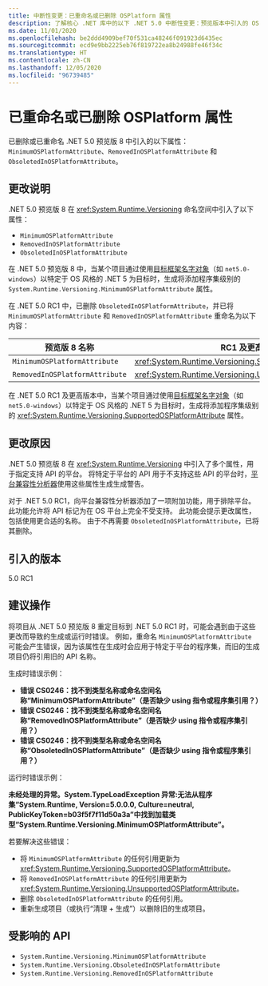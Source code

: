 ```yaml
---
title: 中断性变更：已重命名或已删除 OSPlatform 属性
description: 了解核心 .NET 库中的以下 .NET 5.0 中断性变更：预览版本中引入的 OS 平台属性已被删除或重命名。
ms.date: 11/01/2020
ms.openlocfilehash: be2ddd4909bef70f531ca48246f091923d6435ec
ms.sourcegitcommit: ecd9e9bb2225eb76f819722ea8b24988fe46f34c
ms.translationtype: HT
ms.contentlocale: zh-CN
ms.lasthandoff: 12/05/2020
ms.locfileid: "96739485"
---
```

# <a name="osplatform-attributes-renamed-or-removed"></a>已重命名或已删除 OSPlatform 属性

已删除或已重命名 .NET 5.0 预览版 8 中引入的以下属性：`MinimumOSPlatformAttribute`、`RemovedInOSPlatformAttribute` 和 `ObsoletedInOSPlatformAttribute`。

## <a name="change-description"></a>更改说明

.NET 5.0 预览版 8 在 <xref:System.Runtime.Versioning> 命名空间中引入了以下属性：

- `MinimumOSPlatformAttribute`
- `RemovedInOSPlatformAttribute`
- `ObsoletedInOSPlatformAttribute`

在 .NET 5.0 预览版 8 中，当某个项目通过使用[目标框架名字对象](../../../../standard/frameworks.md)（如 `net5.0-windows`）以特定于 OS 风格的 .NET 5 为目标时，生成将添加程序集级别的 `System.Runtime.Versioning.MinimumOSPlatformAttribute` 属性。

在 .NET 5.0 RC1 中，已删除 `ObsoletedInOSPlatformAttribute`，并已将 `MinimumOSPlatformAttribute` 和 `RemovedInOSPlatformAttribute` 重命名为以下内容：

| 预览版 8 名称 | RC1 及更高版本名称 |
| - | - |
| `MinimumOSPlatformAttribute` | <xref:System.Runtime.Versioning.SupportedOSPlatformAttribute> |
| `RemovedInOSPlatformAttribute` | <xref:System.Runtime.Versioning.UnsupportedOSPlatformAttribute> |

在 .NET 5.0 RC1 及更高版本中，当某个项目通过使用[目标框架名字对象](../../../../standard/frameworks.md)（如 `net5.0-windows`）以特定于 OS 风格的 .NET 5 为目标时，生成将添加程序集级别的 <xref:System.Runtime.Versioning.SupportedOSPlatformAttribute> 属性。

## <a name="reason-for-change"></a>更改原因

.NET 5.0 预览版 8 在 <xref:System.Runtime.Versioning> 中引入了多个属性，用于指定支持 API 的平台。 将特定于平台的 API 用于不支持这些 API 的平台时，[平台兼容性分析器](../../code-analysis/5.0/ca1416-platform-compatibility-analyzer.md)使用这些属性生成生成警告。

对于 .NET 5.0 RC1，向平台兼容性分析器添加了一项附加功能，用于排除平台。 此功能允许将 API 标记为在 OS 平台上完全不受支持。 此功能会提示更改属性，包括使用更合适的名称。 由于不再需要 `ObsoletedInOSPlatformAttribute`，已将其删除。

## <a name="version-introduced"></a>引入的版本

5.0 RC1

## <a name="recommended-action"></a>建议操作

将项目从 .NET 5.0 预览版 8 重定目标到 .NET 5.0 RC1 时，可能会遇到由于这些更改而导致的生成或运行时错误。 例如，重命名 `MinimumOSPlatformAttribute` 可能会产生错误，因为该属性在生成时会应用于特定于平台的程序集，而旧的生成项目仍将引用旧的 API 名称。

生成时错误示例：

- **错误 CS0246：找不到类型名称或命名空间名称“MinimumOSPlatformAttribute”（是否缺少 using 指令或程序集引用？）**
- **错误 CS0246：找不到类型名称或命名空间名称“RemovedInOSPlatformAttribute”（是否缺少 using 指令或程序集引用？）**
- **错误 CS0246：找不到类型名称或命名空间名称“ObsoletedInOSPlatformAttribute”（是否缺少 using 指令或程序集引用？）**

运行时错误示例：

**未经处理的异常。System.TypeLoadException 异常:无法从程序集“System.Runtime, Version=5.0.0.0, Culture=neutral, PublicKeyToken=b03f5f7f11d50a3a”中找到加载类型“System.Runtime.Versioning.MinimumOSPlatformAttribute”。**

若要解决这些错误：

- 将 `MinimumOSPlatformAttribute` 的任何引用更新为 <xref:System.Runtime.Versioning.SupportedOSPlatformAttribute>。
- 将 `RemovedInOSPlatformAttribute` 的任何引用更新为 <xref:System.Runtime.Versioning.UnsupportedOSPlatformAttribute>。
- 删除 `ObsoletedInOSPlatformAttribute` 的任何引用。
- 重新生成项目（或执行“清理 + 生成”）以删除旧的生成项目。

## <a name="affected-apis"></a>受影响的 API

- `System.Runtime.Versioning.MinimumOSPlatformAttribute`
- `System.Runtime.Versioning.ObsoletedInOSPlatformAttribute`
- `System.Runtime.Versioning.RemovedInOSPlatformAttribute`

<!--

### Category

Core .NET libraries

### Affected APIs

- `T:System.Runtime.Versioning.MinimumOSPlatformAttribute`
- `T:System.Runtime.Versioning.ObsoletedInOSPlatformAttribute`
- `T:System.Runtime.Versioning.RemovedInOSPlatformAttribute`

-->
